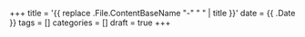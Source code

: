+++
title = '{{ replace .File.ContentBaseName "-" " " | title }}'
date = {{ .Date }}
tags = []
categories = []
draft = true
+++
